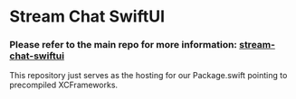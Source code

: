 # Stream Chat SwiftUI

### Please refer to the main repo for more information: [stream-chat-swiftui](https://github.com/GetStream/stream-chat-swiftui/)

This repository just serves as the hosting for our Package.swift pointing to precompiled XCFrameworks.

